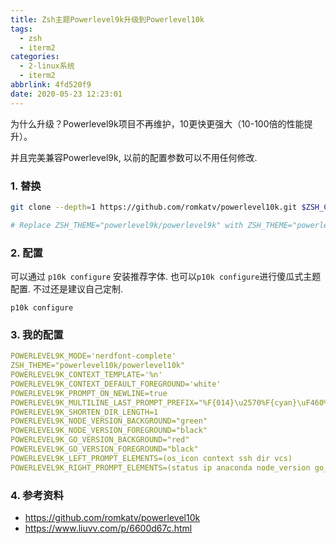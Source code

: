 ```yaml
---
title: Zsh主题Powerlevel9k升级到Powerlevel10k
tags:
  - zsh
  - iterm2
categories:
  - 2-linux系统
  - iterm2
abbrlink: 4fd520f9
date: 2020-05-23 12:23:01
---
```




为什么升级？Powerlevel9k项目不再维护，10更快更强大（10-100倍的性能提升）。

并且完美兼容Powerlevel9k, 以前的配置参数可以不用任何修改.

<!-- more -->

### 1. 替换

```bash
git clone --depth=1 https://github.com/romkatv/powerlevel10k.git $ZSH_CUSTOM/themes/powerlevel10k

# Replace ZSH_THEME="powerlevel9k/powerlevel9k" with ZSH_THEME="powerlevel10k/powerlevel10k".
```



### 2. 配置

可以通过 `p10k configure` 安装推荐字体. 也可以`p10k configure`进行傻瓜式主题配置. 不过还是建议自己定制.

```
p10k configure
```



### 3. 我的配置

```yaml
POWERLEVEL9K_MODE='nerdfont-complete'
ZSH_THEME="powerlevel10k/powerlevel10k"
POWERLEVEL9K_CONTEXT_TEMPLATE='%n'
POWERLEVEL9K_CONTEXT_DEFAULT_FOREGROUND='white'
POWERLEVEL9K_PROMPT_ON_NEWLINE=true
POWERLEVEL9K_MULTILINE_LAST_PROMPT_PREFIX="%F{014}\u2570%F{cyan}\uF460%F{073}\uF460%F{109}\uF460%f "
POWERLEVEL9K_SHORTEN_DIR_LENGTH=1
POWERLEVEL9K_NODE_VERSION_BACKGROUND="green"
POWERLEVEL9K_NODE_VERSION_FOREGROUND="black"
POWERLEVEL9K_GO_VERSION_BACKGROUND="red"
POWERLEVEL9K_GO_VERSION_FOREGROUND="black"
POWERLEVEL9K_LEFT_PROMPT_ELEMENTS=(os_icon context ssh dir vcs)
POWERLEVEL9K_RIGHT_PROMPT_ELEMENTS=(status ip anaconda node_version go_version)
```



### 4. 参考资料

+ https://github.com/romkatv/powerlevel10k
+ https://www.liuvv.com/p/6600d67c.html

